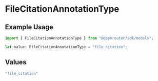# FileCitationAnnotationType

## Example Usage

```typescript
import { FileCitationAnnotationType } from "@openrouter/sdk/models";

let value: FileCitationAnnotationType = "file_citation";
```

## Values

```typescript
"file_citation"
```